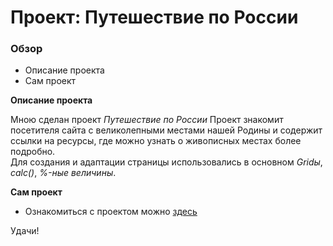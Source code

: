 # Проект: Путешествие по России

### Обзор
* Описание проекта
* Сам проект

**Описание проекта**

Мною сделан проект *Путешествие по России*  Проект знакомит посетителя сайта с великолепными местами нашей Родины и содержит ссылки на ресурсы, где можно узнать о живописных местах более подробно.  
Для создания и адаптации страницы использовались в основном *Gridы*, *calc()*, *%-ные величины*.

**Сам проект**

* Ознакомиться с проектом можно [здесь](https://yanaroman777.github.io/russian-travel/index.html)

Удачи!
